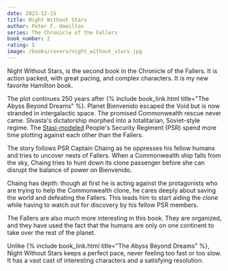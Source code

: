 ```yaml
---
date: 2023-12-15
title: Night Without Stars
author: Peter F. Hamilton
series: The Chronicle of the Fallers
book_number: 2
rating: 5
image: /books/covers/night_without_stars.jpg
---
```


<span class="book-title">Night Without Stars</span>, is the second book in the
Chronicle of the Fallers. It is action packed, with great pacing, and complex
characters. It is my new favorite Hamilton book.

The plot continues 250 years after {% include book_link.html title="The Abyss
Beyond Dreams" %}. Planet Bienvenido escaped the Void but is now stranded in
intergalactic space. The promised Commonwealth rescue never came. Slvasta's
dictatorship morphed into a totalitarian, Soviet-style regime. The
[Stasi-modeled][stasi] People's Security Regiment (PSR) spend more time
plotting against each other than the Fallers.

[stasi]: https://en.wikipedia.org/wiki/Stasi

The story follows PSR Captain Chaing as he oppresses his fellow humans and
tries to uncover nests of Fallers. When a Commonwealth ship falls from the
sky, Chaing tries to hunt down its clone passenger before she can disrupt the
balance of power on Bienvenido.

Chaing has depth: though at first he is acting against the protagonists who
are trying to help the Commonwealth clone, he cares deeply about saving the
world and defeating the Fallers. This leads him to start aiding the clone
while having to watch out for discovery by his fellow PSR members.

The Fallers are also much more interesting in this book. They are organized,
and they have used the fact that the humans are only on one continent to take
over the rest of the planet.

Unlike {% include book_link.html title="The Abyss Beyond Dreams" %}, <span
class="book-title">Night Without Stars</span> keeps a perfect pace, never
feeling too fast or too slow. It has a vast cast of interesting characters and
a satisfying resolution.
